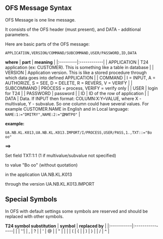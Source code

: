 ## OFS Message Syntax ##
OFS Message is one line message.

It consists of the OFS header (must present), and DATA - additional parameters.

Here are basic parts of the OFS message:

`APPLICATION,VERSION/COMMAND/SUBCOMMAND,USER/PASSWORD,ID,DATA `


**where**
| **part** | **meaning** |
|:---------|:------------|
| APPLICATION | T24 application (ex: CUSTOMER). This is something like a table in database |
| VERSION  | Application version. This is like a stored procedure through which data goes into defined APPLICATION |
| COMMAND  | I = INPUT, A = AUTHORIZE, S = SEE, D = DELETE, R = REVERS, V = VERIFY |
| SUBCOMMAND | PROCESS = process, VERIFY = verify only |
| USER     | login for Т24 |
| PASSWORD | password    |
| ID       | ID of the row of application |
| DATA     | Data. If INPUT then format: COLUMN:X:Y=VALUE, where X - multivalue, Y - subvalue. So one column could have several values. For example CUSTOMER.NAME in English and in Local language: `NAME:1:="DMITRY",NAME:2:="ДМИТРО"` |

**example:**

`UA.NB.KL.K013,UA.NB.KL.K013.IMPORT/I/PROCESS,USER/PASS,1.,TXT::="Bo oo"`

**==>**

Set field TXT:1:1 (1 if multivalue/subvalue not specified)

to value "Bo oo" (without quotation)

in the application UA.NB.KL.K013

through the version UA.NB.KL.K013.IMPORT

## Special Symbols ##

In OFS with default settings some symbols are reserved and should be replaced with other symbols.

**T24 symbol substitution**
| **symbol** | **replaced by** |
|:-----------|:----------------|
| | '_'_|
| ,          | ?               |
| '          | @               |
| "          | |               |
| (          | {               |
| )          | }               |
| /          | ^               |